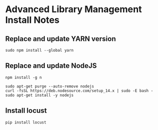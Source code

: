 # Advanced Library Management Install Notes

## Replace and update YARN version

```shell
sudo npm install --global yarn
```

## Replace and update NodeJS

```shell
npm install -g n
```

```shell
sudo apt-get purge --auto-remove nodejs
curl -fsSL https://deb.nodesource.com/setup_14.x | sudo -E bash -
sudo apt-get install -y nodejs
```

## Install locust

```shell
pip install locust
```